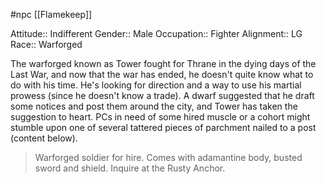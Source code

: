 #npc [[Flamekeep]]

Attitude:: Indifferent
Gender:: Male
Occupation:: Fighter
Alignment:: LG
Race:: Warforged

The warforged known as Tower fought for Thrane in the dying days of the Last War, and now that the war has ended, he doesn't quite know what to do with his time. He's looking for direction and a way to use his martial prowess (since he doesn't know a trade). A dwarf suggested that he draft some notices and post them around the city, and Tower has taken the suggestion to heart. PCs in need of some hired muscle or a cohort might stumble upon one of several tattered pieces of parchment nailed to a post (content below).

> Warforged soldier for hire. Comes with adamantine body, busted sword and shield. Inquire at the Rusty Anchor.